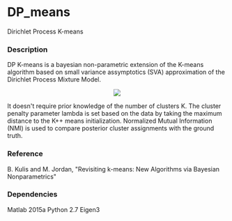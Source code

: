 # DP_means
Dirichlet Process K-means

### Description

DP K-means is a bayesian non-parametric extension of the K-means algorithm based on small variance assymptotics (SVA) approximation of the Dirichlet Process Mixture Model.

<p align="center">
<img src="https://github.com/vsmolyakov/DP_means/blob/master/matlab/figures/dp_means.png?raw=true"/>
</p>

It doesn't require prior knowledge of the number of clusters K. The cluster penalty parameter lambda is set based on the data by taking the maximum distance to the K++ means initialization. Normalized Mutual Information (NMI) is used to compare posterior cluster assignments with the ground truth.

### Reference

B. Kulis and M. Jordan, "Revisiting k-means: New Algorithms via Bayesian Nonparametrics"
 
### Dependencies

Matlab 2015a
Python 2.7
Eigen3
